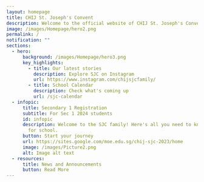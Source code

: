 ```yaml
---
layout: homepage
title: CHIJ St. Joseph's Convent
description: Welcome to the official website of CHIJ St. Joseph's Convent.
image: /images/Homepage/hero2.png
permalink: /
notification: ""
sections:
  - hero:
      background: /images/Homepage/hero3.png
      key_highlights:
        - title: Our latest stories
          description: Explore SJC on Instagram
          url: https://www.instagram.com/chijsjcfamily/
        - title: School Calendar
          description: Check what's coming up
          url: /sjc-calendar
  - infopic:
      title: Secondary 1 Registration
      subtitle: For Sec 1 2024 students
      id: infopic
      description: Welcome to the SJC family! Here's all you need to know to get ready
        for school.
      button: Start your journey
      url: https://sites.google.com/moe.edu.sg/chij-sjc-2023/home
      image: /images/Picture2.png
      alt: Image alt text
  - resources:
      title: News and Announcements
      button: Read More
---
```

